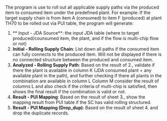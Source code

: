 The program is use to roll out all applicable supply paths via the produced item to consumed item under the predefined plant.
For example:
If the target supply chain is from item A (consumed) to item F (produced) at plant TH70 to be rolled out via PUI table, the program will generate:
  1. ** Input - JDA Source**: the input JDA table (where to target produced/counsumed item, the plant, and if the flow is multi-chip flow or not)
  2. **Initial - Rolling Supply Chain**: List down all paths if the consumed item can fully connects to the produced item. Will not be displayed if there is no connected structure between the produced and consumed item.
  3. **Analyzed - Rolling Supply Path**: Based on the result of 2., validate if there the plant is available in column K (JDA consumed plant = any available plant in the path), and further checking if there all plants in the combination are available in column L
                                     Column M consider the result of columns L and also check if the criteria of multi-chip is satisfied, then shows the final result if the combination is valid or not.
  4. **Result - PUI Mapping**: Based on the result of sheet 3., show the mapping result from PUI table if the SC has valid rolling structured.
  5. **Result - PUI Mapping (Drop_dup)**: Based on the result of sheet 4. and drop the duplicate records.
